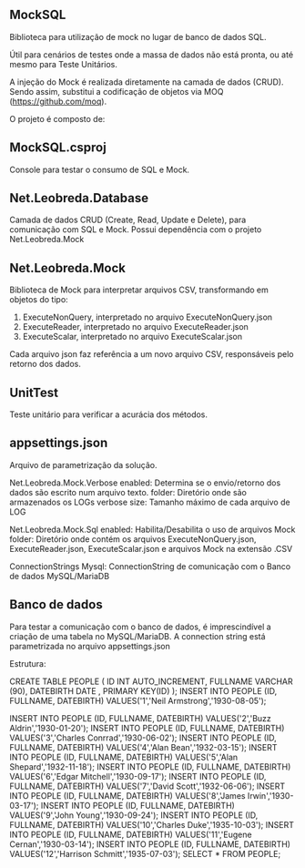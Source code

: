 ﻿MockSQL
-------
Biblioteca para utilização de mock no lugar de banco de dados SQL.

Útil para cenários de testes onde a massa de dados não está pronta,
ou até mesmo para Teste Unitários.

A injeção do Mock é realizada diretamente na camada de dados (CRUD).
Sendo assim, substitui a codificação de objetos via MOQ (https://github.com/moq).

O projeto é composto de:

MockSQL.csproj
--------------
Console para testar o consumo de SQL e Mock.


Net.Leobreda.Database
---------------------
Camada de dados CRUD (Create, Read, Update e Delete), para comunicação com SQL e Mock.
Possui dependência com o projeto Net.Leobreda.Mock


Net.Leobreda.Mock
-----------------
Biblioteca de Mock para interpretar arquivos CSV, transformando em objetos do tipo:
1. ExecuteNonQuery, interpretado no arquivo ExecuteNonQuery.json
2. ExecuteReader, interpretado no arquivo ExecuteReader.json
3. ExecuteScalar, interpretado no arquivo ExecuteScalar.json

Cada arquivo json faz referência a um novo arquivo CSV, responsáveis pelo retorno dos dados.


UnitTest
--------
Teste unitário para verificar a acurácia dos métodos.


appsettings.json
----------------
Arquivo de parametrização da solução.

Net.Leobreda.Mock.Verbose
enabled:	Determina se o envio/retorno dos dados são escrito num arquivo texto.
folder:		Diretório onde são armazenados os LOGs verbose
size:		Tamanho máximo de cada arquivo de LOG

Net.Leobreda.Mock.Sql
enabled:	Habilita/Desabilita o uso de arquivos Mock
folder:		Diretório onde contém os arquivos ExecuteNonQuery.json, ExecuteReader.json, ExecuteScalar.json e arquivos Mock na extensão .CSV

ConnectionStrings
Mysql:		ConnectionString de comunicação com o Banco de dados MySQL/MariaDB


Banco de dados
--------------
Para testar a comunicação com o banco de dados, é imprescindível a criação de uma tabela no MySQL/MariaDB.
A connection string está parametrizada no arquivo appsettings.json

Estrutura:

CREATE TABLE PEOPLE (
	ID INT AUTO_INCREMENT,
	FULLNAME VARCHAR (90),
	DATEBIRTH DATE ,
	PRIMARY KEY(ID)
); 
INSERT INTO PEOPLE (ID, FULLNAME, DATEBIRTH) VALUES('1','Neil Armstrong','1930-08-05');

INSERT INTO PEOPLE (ID, FULLNAME, DATEBIRTH) VALUES('2','Buzz Aldrin','1930-01-20');
INSERT INTO PEOPLE (ID, FULLNAME, DATEBIRTH) VALUES('3','Charles Conrrad','1930-06-02');
INSERT INTO PEOPLE (ID, FULLNAME, DATEBIRTH) VALUES('4','Alan Bean','1932-03-15');
INSERT INTO PEOPLE (ID, FULLNAME, DATEBIRTH) VALUES('5','Alan Shepard','1932-11-18');
INSERT INTO PEOPLE (ID, FULLNAME, DATEBIRTH) VALUES('6','Edgar Mitchell','1930-09-17');
INSERT INTO PEOPLE (ID, FULLNAME, DATEBIRTH) VALUES('7','David Scott','1932-06-06');
INSERT INTO PEOPLE (ID, FULLNAME, DATEBIRTH) VALUES('8','James Irwin','1930-03-17');
INSERT INTO PEOPLE (ID, FULLNAME, DATEBIRTH) VALUES('9','John Young','1930-09-24');
INSERT INTO PEOPLE (ID, FULLNAME, DATEBIRTH) VALUES('10','Charles Duke','1935-10-03');
INSERT INTO PEOPLE (ID, FULLNAME, DATEBIRTH) VALUES('11','Eugene Cernan','1930-03-14');
INSERT INTO PEOPLE (ID, FULLNAME, DATEBIRTH) VALUES('12','Harrison Schmitt','1935-07-03');
SELECT * FROM PEOPLE;